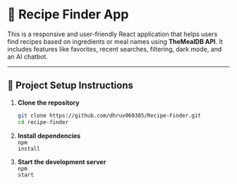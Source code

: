 # 🍳 Recipe Finder App

This is a responsive and user-friendly React application that helps users find recipes based on ingredients or meal names using **TheMealDB API**. It includes features like favorites, recent searches, filtering, dark mode, and an AI chatbot.

---

## 🔧 Project Setup Instructions

1. **Clone the repository**
   ```bash
   git clone https://github.com/dhruv060305/Recipe-Finder.git
   cd recipe-finder
2. **Install dependencies** <br>
    <code>npm install</code>


3. **Start the development server** <br>
    <code>npm start</code>
